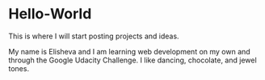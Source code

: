 # Hello-World
This is where I will start posting projects and ideas.

My name is Elisheva and I am learning web development on my own and through the Google Udacity Challenge.
I like dancing, chocolate, and jewel tones.
